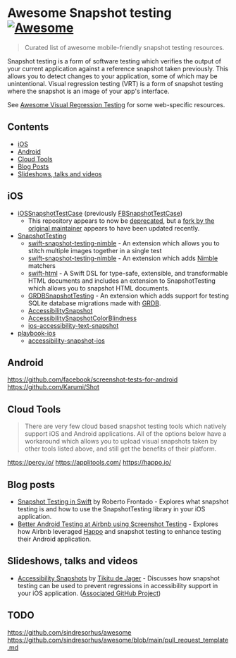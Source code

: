 # Awesome Snapshot testing [![Awesome](https://awesome.re/badge.svg)](https://awesome.re)

> Curated list of awesome mobile-friendly snapshot testing resources.

Snapshot testing is a form of software testing which verifies the output of your current application against a reference snapshot taken previously. This allows you to detect changes to your application, some of which may be unintentional. Visual regression testing (VRT) is a form of snapshot testing where the snapshot is an image of your app's interface.

See [Awesome Visual Regression Testing](https://github.com/mojoaxel/awesome-regression-testing) for some web-specific resources.

## Contents

* [iOS](#ios)
* [Android](#android)
* [Cloud Tools](#cloud-tools)
* [Blog Posts](#blog-posts)
* [Slideshows, talks and videos](#slideshows-talks-and-videos)

## iOS

* [iOSSnapshotTestCase](https://github.com/uber/ios-snapshot-test-case/) (previously [FBSnapshotTestCase](https://github.com/facebookarchive/ios-snapshot-test-case))
    * This repository appears to now be [deprecated](https://github.com/uber/ios-snapshot-test-case/pull/126#issuecomment-723352614), but a [fork by the original maintainer](https://github.com/alanzeino/ios-snapshot-test-case) appears to have been updated recently.
* [SnapshotTesting](https://github.com/pointfreeco/swift-snapshot-testing/)
    * [swift-snapshot-testing-nimble](https://github.com/Sherlouk/swift-snapshot-testing-stitch) - An extension which allows you to stitch multiple images together in a single test
    * [swift-snapshot-testing-nimble](https://github.com/Killectro/swift-snapshot-testing-nimble) - An extension which adds [Nimble](https://github.com/Quick/Nimble) matchers
    * [swift-html](https://github.com/pointfreeco/swift-html) - A Swift DSL for type-safe, extensible, and transformable HTML documents and includes an extension to SnapshotTesting which allows you to snapshot HTML documents.
    * [GRDBSnapshotTesting](https://github.com/SebastianOsinski/GRDBSnapshotTesting) - An extension which adds support for testing SQLite database migrations made with [GRDB](https://github.com/groue/GRDB.swift).
    * [AccessibilitySnapshot](https://github.com/cashapp/AccessibilitySnapshot)
    * [AccessibilitySnapshotColorBlindness](https://github.com/Sherlouk/AccessibilitySnapshotColorBlindness)
    * [ios-accessibility-text-snapshot](https://github.com/minddistrict/ios-accessibility-text-snapshot)
* [playbook-ios](https://github.com/playbook-ui/playbook-ios)
    * [accessibility-snapshot-ios](https://github.com/playbook-ui/accessibility-snapshot-ios)

## Android

https://github.com/facebook/screenshot-tests-for-android
https://github.com/Karumi/Shot

## Cloud Tools

> There are very few cloud based snapshot testing tools which natively support iOS and Android applications. All of the options below have a workaround which allows you to upload visual snapshots taken by other tools listed above, and still get the benefits of their platform.

https://percy.io/
https://applitools.com/
https://happo.io/

## Blog posts

* [Snapshot Testing in Swift](https://medium.com/dev-jam/snapshot-testing-in-swift-9d52cbec075c) by Roberto Frontado - Explores what snapshot testing is and how to use the SnapshotTesting library in your iOS application.
* [Better Android Testing at Airbnb using Screenshot Testing](https://medium.com/airbnb-engineering/better-android-testing-at-airbnb-a77ac9531cab) - Explores how Airbnb leveraged [Happo](https://happo.io/) and snapshot testing to enhance testing their Android application.

## Slideshows, talks and videos

* [Accessibility Snapshots](https://www.youtube.com/watch?v=ZDEMr31pmpw) by [Tikitu de Jager](https://twitter.com/ttikitu) - Discusses how snapshot testing can be used to prevent regressions in accessibility support in your iOS application. ([Associated GitHub Project](https://github.com/minddistrict/ios-accessibility-text-snapshot))

## TODO

https://github.com/sindresorhus/awesome
https://github.com/sindresorhus/awesome/blob/main/pull_request_template.md